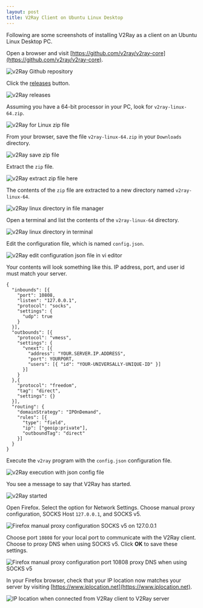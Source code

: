 ```yaml
---
layout: post
title: V2Ray Client on Ubuntu Linux Desktop
---
```


Following are some screenshots of installing V2Ray as a client on an Ubuntu Linux Desktop PC.

Open a browser and visit [https://github.com/v2ray/v2ray-core](https://github.com/v2ray/v2ray-core).

![v2Ray Github repository](/images/ss354.png)

Click the [releases](https://github.com/v2ray/v2ray-core/releases) button.

![v2Ray releases](/images/ss355.png)

Assuming you have a 64-bit processor in your PC, look for `v2ray-linux-64.zip`.

![v2Ray for Linux zip file](/images/ss356.png)

From your browser, save the file `v2ray-linux-64.zip` in your `Downloads` directory.

![v2Ray save zip file](/images/ss357.png)

Extract the `zip` file.

![v2Ray extract zip file here](/images/ss358.png)

The contents of the `zip` file are extracted to a new directory named `v2ray-linux-64`.

![v2Ray linux directory in file manager](/images/ss359.png)

Open a terminal and list the contents of the  `v2ray-linux-64` directory.

![v2Ray linux directory in terminal](/images/ss360.png)

Edit the configuration file, which is named `config.json`.

![v2Ray edit configuration json file in vi editor](/images/ss361.png)

Your contents will look something like this. IP address, port, and user id must match your server.

```
{
  "inbounds": [{
    "port": 10808, 
    "listen": "127.0.0.1",
    "protocol": "socks",
    "settings": {
      "udp": true
    }
  }],
  "outbounds": [{
    "protocol": "vmess",
    "settings": {
      "vnext": [{
        "address": "YOUR.SERVER.IP.ADDRESS", 
        "port": YOURPORT,
        "users": [{ "id": "YOUR-UNIVERSALLY-UNIQUE-ID" }]
      }]
    }
  },{
    "protocol": "freedom",
    "tag": "direct",
    "settings": {}
  }],
  "routing": {
    "domainStrategy": "IPOnDemand",
    "rules": [{
      "type": "field",
      "ip": ["geoip:private"],
      "outboundTag": "direct"
    }]
  }
}
```

Execute the `v2ray` program with the `config.json` configuration file.

![v2Ray execution with json config file](/images/ss362.png)

You see a message to say that V2Ray has started.

![v2Ray started](/images/ss363.png)

Open Firefox. Select the option for Network Settings. Choose manual proxy configuration, SOCKS Host `127.0.0.1`, and SOCKS v5.

![Firefox manual proxy configuration SOCKS v5 on 127.0.0.1](/images/ss364.png)

Choose port `10808` for your local port to communicate with the V2Ray client. Choose to proxy DNS when using SOCKS v5. Click **OK** to save these settings.

![Firefox manual proxy configuration port 10808 proxy DNS when using SOCKS v5](/images/ss365.png)

In your Firefox browser, check that your IP location now matches your server by visiting [https://www.iplocation.net](https://www.iplocation.net).

![IP location when connected from V2Ray client to V2Ray server](/images/ss366.png)
